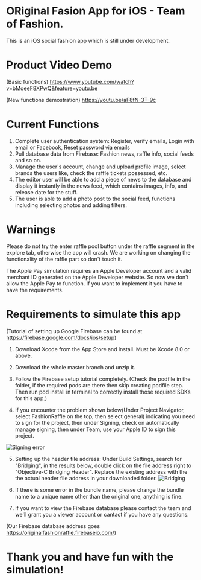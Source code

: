 # ORiginal Fasion App for iOS - Team of Fashion.

This is an iOS social fashion app which is still under development. 

# Product Video Demo 

(Basic functions)
https://www.youtube.com/watch?v=bMqeeF8XPwQ&feature=youtu.be

(New functions demostration)
https://youtu.be/aF8fN-3T-9c

# Current Functions

1. Complete user authentication system: Register, verify emails, Login with email or Facebook, Reset password via emails
2. Pull database data from Firebase: Fashion news, raffle info, social feeds and so on.
3. Manage the user's account, change and upload profile image, select brands the users like, check the raffle tickets possessed, etc.
4. The editor user will be able to add a piece of news to the database and display it instantly in the news feed, which contains images, info, and release date for the stuff.
5. The user is able to add a photo post to the social feed, functions including selecting photos and adding filters.

# Warnings
Please do not try the enter raffle pool button under the raffle segment in the explore tab, otherwise the app will crash. We are working on changing the functionality of the raffle part so don't touch it.


The Apple Pay simulation requires an Apple Developer account and a valid merchant ID generated on the Apple Developer website. So now we don't allow the Apple Pay to function. If you want to implement it you have to have the requirements.

# Requirements to simulate this app
(Tutorial of setting up Google Firebase can be found at https://firebase.google.com/docs/ios/setup)
1. Download Xcode from the App Store and install. Must be Xcode 8.0 or above.
2. Download the whole master branch and unzip it.
3. Follow the Firebase setup tutorial completely. 
(Check the podfile in the folder, if the required pods are there then skip creating podfile step. Then run pod install in terminal to correctly install those required SDKs for this app.)

4. If you encounter the problem shown below(Under Project Navigator, select FashionRaffle on the top, then select general) indicating you need to sign for the project, then under Signing, check on automatically manage signing, then under Team, use your Apple ID to sign this project.

![Signing error](https://github.com/onespark123/ORiginal-Fashion-Raffle/blob/master/ScreenShots/Signin%20Error.jpg)

5. Setting up the header file address: Under Build Settings, search for "Bridging", in the results below, double click on the file address right to "Objective-C Bridging Header". Replace the existing address with the the actual header file address in your downloaded folder.
![Bridging](https://github.com/onespark123/ORiginal-Fashion-Raffle/blob/master/ScreenShots/Bridging.jpg)

6. If there is some error in the bundle name, please change the bundle name to a unique name other than the original one, anything is fine. 
7. If you want to view the Firebase database please contact the team and we'll grant you a viewer account or cantact if you have any questions.

(Our Firebase database address goes https://originalfashionraffle.firebaseio.com/)

# Thank you and have fun with the simulation!
